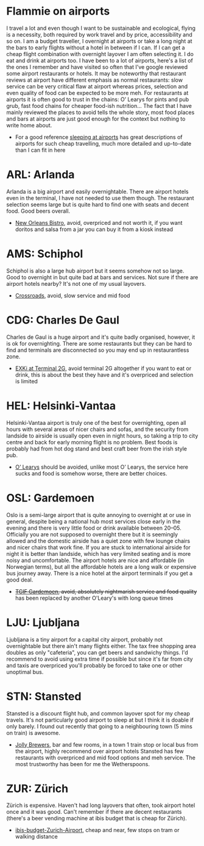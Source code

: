 # Flammie on airports

I travel a lot and even though I want to be sustainable and ecological, flying
is a necessity, both required by work travel and by price, accessibility and so
on. I am a budget traveller, I overnight at airports or take a long night at the
bars to early flights without a hotel in between if I can. If I can get a cheap
flight combination with overnight layover I am often selecting it.  I do eat and
drink at airports too. I have been to a lot of airports, here's a list of the
ones I remember and have visited so often that I've google reviewed some airport
restaurants or hotels. It may be noteworthy that restaurant reviews at airport
have different emphasis as normal restaurants: slow service can be very critical
flaw at airport whereas prices, selection and even quality of food can be
expected to be more meh. For restaurants at airports it is often good to trust
in the chains: O’ Learys for pints and pub grub, fast food chains for cheaper
food-ish nutrition...  The fact that I have mainly reviewed the places to avoid
tells the whole story, most food places and bars at airports are just good
enough for the context but nothing to write home about.

* For a good reference [sleeping at airports](https://sleepinginairports.net)
  has great descriptions of airports for such cheap travelling, much more
  detailed and up-to-date than I can fit in here


# ARL: Arlanda

Arlanda is a big airport and easily overnightable. There are airport hotels even
in the terminal, I have not needed to use them though. The restaurant selection
seems large but is quite hard to find one with seats and decent food. Good beers
overall.

* [New Orleans Bistro](New-Orleans-Bistro-Bar.html), avoid, overpriced and not
  worth it, if you want doritos and salsa from a jar you can buy it from a kiosk
  instead

# AMS: Schiphol

Schiphol is also a large hub airport but it seems somehow not so large. Good to
overnight in but quite bad at bars and services. Not sure if there are airport
hotels nearby? It's not one of my usual layovers.

* [Crossroads](Crossroads.html), avoid, slow service and mid food

# CDG: Charles De Gaul

Charles de Gaul is a huge airport and it's quite badly organised, however, it is
ok for overnighting. There are some restaurants but they can be hard to find and
terminals are disconnected so you may end up in restaurantless zone.

* [EXKi at Terminal 2G](EXKi-Roissy-CDG-TERM-2G.html), avoid terminal 2G
  altogether if you want to eat or drink, this is about the best they have and
  it's overpriced and selection is limited

# HEL: Helsinki-Vantaa

Helsinki-Vantaa airport is truly one of the best for overnighting, open all
hours with several areas of nicer chairs and sofas, and the security from
landside to airside is usually open even in night hours, so taking a trip to
city centre and back for early morning flight is no problem. Best foods is
probably had from hot dog stand and best craft beer from the irish style pub.

* [O’ Learys](O-Learys-Helsinki-Airport.html) should be avoided, unlike most O’
  Learys, the service here sucks and food is somehow worse, there are better
  choices.

# OSL: Gardemoen

Oslo is a semi-large airport that is quite annoying to overnight at or use in
general, despite being a national hub most services close early in the evening
and there is very little food or drink available between 20–05. Officially you
are not supposed to overnight there but it is seemingly allowed and the domestic
airside has a quiet zone with few lounge chairs and nicer chairs that work fine.
If you are stuck to international airside for night it is better than landside,
which has very limited seating and is more noisy and uncomfortable. The airport
hotels are nice and affordable (in Norwegian terms), but all the affordable
hotels are a long walk or expensive bus journey away. There is a nice hotel at
the airport terminals if you get a good deal.

* ~~[TGIF Gardemoen](T-G-I-Fridays-Oslo-Airport.html), avoid, absolutely
  nightmarish service and food quality~~ has been replaced by another O'Leary's
  with long queue times

# LJU: Ljubljana

Ljubljana is a tiny airport for a capital city airport, probably not
overnightable but there ain't many flights either. The tax free shopping area
doubles as only "cafeteria", you can get beers and sandwichy things. I'd
recommend to avoid using extra time if possible but since it's far from city and
taxis are overpriced you'll probably be forced to take one or other unoptimal
bus.

# STN: Stansted

Stansted is a discount flight hub, and common layover spot for my cheap travels.
It's not particularly good airport to sleep at but I think it is doable if only
barely. I found out recently that going to a neighbouring town (5 mins on train)
is awesome.

* [Jolly Brewers](The-Jolly-Brewers.html), bar and few rooms, in a town 1 train
  stop or local bus from the airport, highly recommend over airport hotels
Stansted has few restaurants with overpriced and mid food options and meh
service. The most trustworthy has been for me the Wetherspoons.

# ZUR: Zürich

Zürich is expensive. Haven't had long layovers that often, took airport hotel
once and it was good. Can't remember if there are decent restaurants (there's a
beer vending machine at ibis budget that is cheap for Zürich).

* [ibis-budget-Zurich-Airport](ibis-budget-Zurich-Airport.html), cheap and near,
  few stops on tram or walking distance
